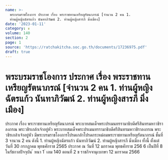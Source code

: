 ```yaml
---
name: >-
  พระบรมราชโองการ ประกาศ เรื่อง พระราชทานเหรียญรัตนาภรณ์ [จำนวน 2 คน 1.
  ท่านผู้หญิงฉัตรแก้ว นันทาภิวัฒน์ 2. ท่านผู้หญิงสารภี มิ่งเมือง]
date: '2023-01-11'
category: ข
volume: 140
section: 2
page: 1
source: 'https://ratchakitcha.soc.go.th/documents/17236975.pdf'
draft: true
---
```


# พระบรมราชโองการ ประกาศ เรื่อง พระราชทานเหรียญรัตนาภรณ์ [จำนวน 2 คน 1. ท่านผู้หญิงฉัตรแก้ว นันทาภิวัฒน์ 2. ท่านผู้หญิงสารภี มิ่งเมือง]

ประกาศ เรื่อง พระราชทานเหรียญรัตนาภรณ์ พระบาทสมเด็จพระปรเมนทรรามาธิบดีศรีสินทรมหาวชิราลงกรณ พระวชิรเกล้าเจ้าอยู่หัว พระบาทสมเด็จพระปรเมนทรรามาธิบดีศรีสินทรมหาวชิราลงกรณ พระวชิรเกล้าเจ้าอยู่หัว มีพระบรมราชโองการโปรดเกล้าโปรดกระหม่อมพระราชทานเหรียญรัตนาภรณ์ ชั้นที่ 3 จานวน 2 คน ดังนี้ 1. ท่านผู้หญิงฉัตรแก้ว นันทาภิวัฒน์ 2. ท่านผู้หญิงสารภี มิ่งเมือง ทั้งนี้ ตั้งแต่วันที่ 30 กรกฎาคม พุทธศักราช 2565 ประกาศ ณ วันที่ 12 มกราคม พุทธศักราช 256 6 เป็นปีที่ 8 ในรัชกาลปัจจุบัน ้ หนา 1 ่ เลม 140 ตอนที่ 2 ข ราชกิจจานุเบกษา 12 มกราคม 2566

